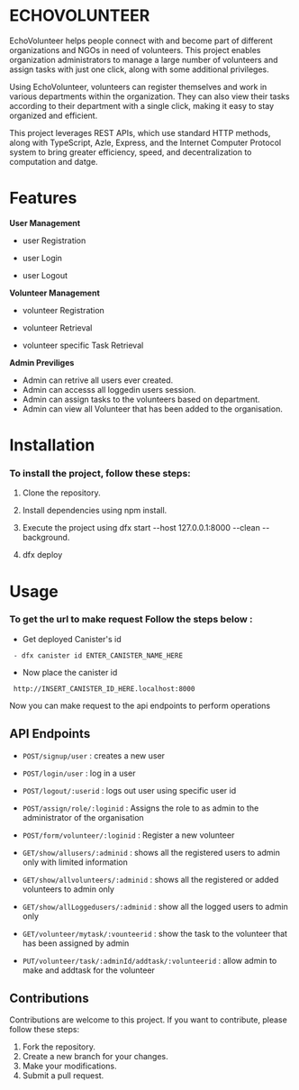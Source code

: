 # ECHOVOLUNTEER

EchoVolunteer helps people connect with and become part of different organizations and NGOs in need of volunteers. This project enables organization administrators to manage a large number of volunteers and assign tasks with just one click, along with some additional privileges.

Using EchoVolunteer, volunteers can register themselves and work in various departments within the organization. They can also view their tasks according to their department with a single click, making it easy to stay organized and efficient.

This project leverages REST APIs, which use standard HTTP methods, along with TypeScript, Azle, Express, and the Internet Computer Protocol system to bring greater efficiency, speed, and decentralization to computation and datge.   

# Features

**User Management**

 - user Registration
 * user Login
 + user Logout

**Volunteer Management**

 * volunteer Registration
 + volunteer Retrieval
 - volunteer specific Task Retrieval

**Admin Previliges**

 - Admin can retrive all users ever created. 
 - Admin can accesss all loggedin users session. 
 - Admin can assign tasks to the volunteers based on department. 
 - Admin can view all Volunteer that has been added to the organisation.  

# Installation

### To install the project, follow these steps:

1. Clone the repository.

2. Install dependencies using npm install.

3. Execute the project using dfx start --host 127.0.0.1:8000 --clean --background.

4. dfx deploy 

# Usage

### To get the url to make request Follow the steps below :
* Get deployed Canister's id  
```
 - dfx canister id ENTER_CANISTER_NAME_HERE
```
* Now place the canister id 

```
 http://INSERT_CANISTER_ID_HERE.localhost:8000
```
Now you can make request to the api endpoints to perform operations

## API Endpoints

* `POST/signup/user` : creates a new user

* `POST/login/user` : log in a user

* `POST/logout/:userid` : logs out user using specific user id

* `POST/assign/role/:loginid` : Assigns the role to as admin to the administrator of the organisation

* `POST/form/volunteer/:loginid` : Register a new volunteer

* `GET/show/allusers/:adminid` : shows all the registered users to admin only with limited information

* `GET/show/allvolunteers/:adminid` : shows all the registered or added volunteers to admin only

* `GET/show/allLoggedusers/:adminid` : show all the logged users to admin only

* `GET/volunteer/mytask/:vounteerid` : show the task to the volunteer that has been assigned by admin 

* `PUT/volunteer/task/:adminId/addtask/:volunteerid` : allow admin to make and addtask for the volunteer

## Contributions

Contributions are welcome to this project. If you want to contribute, please follow these steps:
1. Fork the repository.
2. Create a new branch for your changes.
3. Make your modifications.
4. Submit a pull request.





